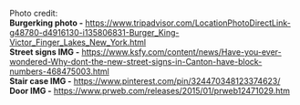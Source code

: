 Photo credit:  
**Burgerking photo -** https://www.tripadvisor.com/LocationPhotoDirectLink-g48780-d4916130-i135806831-Burger_King-Victor_Finger_Lakes_New_York.html  
**Street signs IMG -** https://www.ksfy.com/content/news/Have-you-ever-wondered-Why-dont-the-new-street-signs-in-Canton-have-block-numbers-468475003.html  
**Stair case IMG -** https://www.pinterest.com/pin/324470348123374623/  
**Door IMG -** https://www.prweb.com/releases/2015/01/prweb12471029.htm  